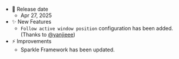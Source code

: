 -   📅 Release date
    -   Apr 27, 2025
-   ✨ New Features
    -   `Follow active window position` configuration has been added. (Thanks to [@yanjieee](https://github.com/yanjieee))
-   ⚡️ Improvements
    -   Sparkle Framework has been updated.
